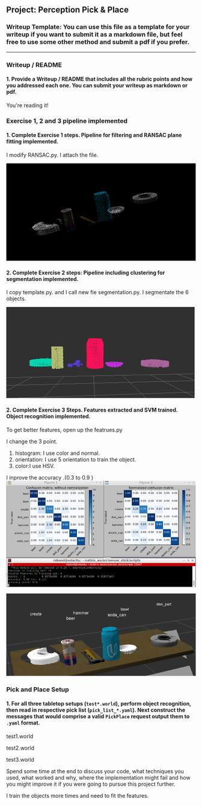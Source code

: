 ## Project: Perception Pick & Place
### Writeup Template: You can use this file as a template for your writeup if you want to submit it as a markdown file, but feel free to use some other method and submit a pdf if you prefer.

---
### Writeup / README

#### 1. Provide a Writeup / README that includes all the rubric points and how you addressed each one.  You can submit your writeup as markdown or pdf.
You're reading it!

### Exercise 1, 2 and 3 pipeline implemented
#### 1. Complete Exercise 1 steps. Pipeline for filtering and RANSAC plane fitting implemented.


[//]: # (Image References)

[image1]: ./misc_images/objects.png
[image2]: ./misc_images/segmentation.png
[image3]: ./misc_images/train_svm.png
[image4]: ./misc_images/object_recognition.png


I modify RANSAC.py.
I attach the file.

![alt text][image1]


#### 2. Complete Exercise 2 steps: Pipeline including clustering for segmentation implemented.  

I copy template.py. and I call new fie segmentation.py.
I segmentate the 6 objects.

![alt text][image2]

#### 2. Complete Exercise 3 Steps.  Features extracted and SVM trained.  Object recognition implemented.

To get better features, open up the featrues.py

I change the 3 point.

1. histogram: I use color and normal.
2. orientation: I use 5 orientation to train the object.
3. color:I use HSV.

I inprove the accuracy .(0.3 to 0.9 )
![alt text][image3]

![alt text][image4]


### Pick and Place Setup

#### 1. For all three tabletop setups (`test*.world`), perform object recognition, then read in respective pick list (`pick_list_*.yaml`). Next construct the messages that would comprise a valid `PickPlace` request output them to `.yaml` format.

test1.world

test2.world

test3.world




Spend some time at the end to discuss your code, what techniques you used, what worked and why, where the implementation might fail and how you might improve it if you were going to pursue this project further.  

I train the objects more times and need to fit the features.
